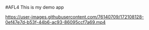 #AFL4
This is my demo app 



https://user-images.githubusercontent.com/76140709/172108128-0ef47e7d-b53f-44b6-ac93-86095ccf7a69.mp4


